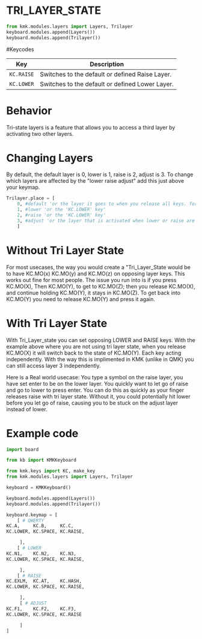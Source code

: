 

# TRI_LAYER_STATE

```python
from kmk.modules.layers import Layers, Trilayer
keyboard.modules.append(Layers())
keyboard.modules.append(Trilayer())
```

#Keycodes

|Key         |Description                                                                    |
|-----------------|--------------------------------------------------------------------------|
|`KC.RAISE`      |Switches to the default or defined Raise Layer. |
|`KC.LOWER`      |Switches to the default or defined Lower Layer. |

# Behavior

Tri-state layers is a feature that allows you to access a third layer by activating two other layers.

# Changing Layers
By default, the default layer is 0, lower is 1, raise is 2, adjust is 3.
To change which layers are affected by the "lower raise adjust" add this just above your keymap. 
```python
Trilayer.place = [
    0, #default 'or the layer it goes to when you release all keys. for most it is 0'
    1, #lower 'or the 'KC.LOWER' key'
    2, #raise 'or the 'KC.LOWER' key'
    3, #adjust 'or the layer that is activated when lower or raise are pressed simultaneously'
    ]
```

# Without Tri Layer State
For most usecases, the way you would create a "Tri_Layer_State would be to have KC.MO(x) KC.MO(y) and KC.MO(z) on opposing layer keys. This works out fine for most people. The issue you run into is if you press KC.MO(X), Then KC.MO(Y), to get to KC.MO(Z); then you release KC.MO(X), and continue holding KC.MO(Y), it stays in KC.MO(Z). To get back into KC.MO(Y) you need to release KC.MO(Y) and press it again.

# With Tri Layer State
With Tri_Layer_state you can set opposing LOWER and RAISE keys. With the example above where you are not using tri layer state, when you release KC.MO(X) it will switch back to the state of KC.MO(Y). Each key acting independently.
With the way this is implimented in KMK (unlike in QMK) you can still access layer 3 independently.

Here is a Real world usecase: 
You type a symbol on the raise layer, you have set enter to be on the lower layer. You quickly want to let go of raise and go to lower to press enter. You can do this as quickly as your finger releases raise with tri layer state. Without it, you could potentially hit lower before you let go of raise, causing you to be stuck on the adjust layer instead of lower.


# Example code
```python
import board

from kb import KMKKeyboard

from kmk.keys import KC, make_key
from kmk.modules.layers import Layers, Trilayer

keyboard = KMKKeyboard()

keyboard.modules.append(Layers())
keyboard.modules.append(Trilayer())

keyboard.keymap = [
    [ # QWERTY
KC.A,     KC.B,     KC.C,
KC.LOWER, KC.SPACE, KC.RAISE,

     ],
    [ # LOWER
KC.N1,    KC.N2,    KC.N3,
KC.LOWER, KC.SPACE, KC.RAISE,

     ],
    [ # RAISE
KC.EXLM,  KC.AT,    KC.HASH,
KC.LOWER, KC.SPACE, KC.RAISE,

     ],
     [ # ADJUST
KC.F1,    KC.F2,    KC.F3,
KC.LOWER, KC.SPACE, KC.RAISE

     ]
]
```
